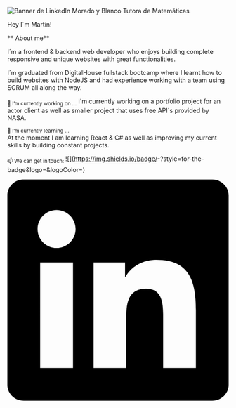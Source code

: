 ![Banner de LinkedIn Morado y Blanco Tutora de Matemáticas](https://user-images.githubusercontent.com/82059357/185893661-c9a40242-3a03-4419-9587-03e7d32e4334.png)

Hey I´m Martin!

<!--
**MartinZazpe/MartinZazpe** is a ✨ _special_ ✨ repository because its `README.md` (this file) appears on your GitHub profile.

Here are some ideas to get you started:

- 🔭 I’m currently working on ...
- 🌱 I’m currently learning ...
- 👯 I’m looking to collaborate on ...
- 🤔 I’m looking for help with ...
- 💬 Ask me about ...
- 📫 How to reach me: ...
- 😄 Pronouns: ...
- ⚡ Fun fact: ...
-->
**
About me**

I´m a frontend & backend web developer who enjoys building complete responsive and unique websites with great functionalities.

I´m graduated from DigitalHouse fullstack bootcamp where I learnt how to build websites with NodeJS and had experience working with a team using SCRUM all along the way.

<sub>🔭 I’m currently working on ...</sub>
I'm currently working on a portfolio project for an actor client as well as smaller project that uses free API´s provided by NASA.

<sub> 🌱 I’m currently learning ...</sub>  
At the moment I am learning React & C# as well as improving my current skills by building constant projects.

<sub> 📫 We can get in touch: </sub>
![<Badge Name>](https://img.shields.io/badge/<Badge Text>-<Background Color>?style=for-the-badge&logo=<Icon Name>&logoColor=<Logo Color>)
  
<svg role="img" viewBox="0 0 24 24" xmlns="http://www.w3.org/2000/svg"><title>LinkedIn</title><path d="M20.447 20.452h-3.554v-5.569c0-1.328-.027-3.037-1.852-3.037-1.853 0-2.136 1.445-2.136 2.939v5.667H9.351V9h3.414v1.561h.046c.477-.9 1.637-1.85 3.37-1.85 3.601 0 4.267 2.37 4.267 5.455v6.286zM5.337 7.433c-1.144 0-2.063-.926-2.063-2.065 0-1.138.92-2.063 2.063-2.063 1.14 0 2.064.925 2.064 2.063 0 1.139-.925 2.065-2.064 2.065zm1.782 13.019H3.555V9h3.564v11.452zM22.225 0H1.771C.792 0 0 .774 0 1.729v20.542C0 23.227.792 24 1.771 24h20.451C23.2 24 24 23.227 24 22.271V1.729C24 .774 23.2 0 22.222 0h.003z"/></svg>

